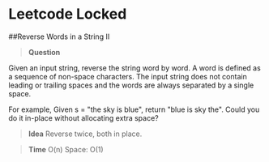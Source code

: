 # Leetcode Locked


##Reverse Words in a String II

>**Question** 

Given an input string, reverse the string word by word. A word is defined as a sequence of non-space characters.
The input string does not contain leading or trailing spaces and the words are always separated by a single space.

For example,
Given s = "the sky is blue",
return "blue is sky the".
Could you do it in-place without allocating extra space?

>**Idea** Reverse twice, both in place.


>**Time** O(n) Space: O(1)










